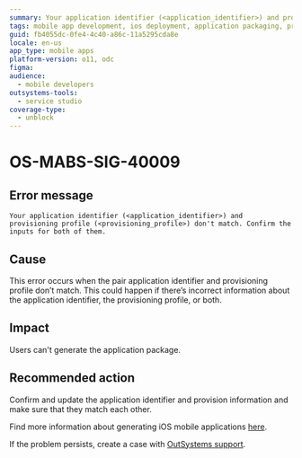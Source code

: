 ```yaml
---
summary: Your application identifier (<application_identifier>) and provisioning profile (<provisioning_profile>) don't match. Confirm the information for both of them.
tags: mobile app development, ios deployment, application packaging, provisioning profiles, error handling
guid: fb4055dc-0fe4-4c40-a86c-11a5295cda8e
locale: en-us
app_type: mobile apps
platform-version: o11, odc
figma:
audience:
  - mobile developers
outsystems-tools:
  - service studio
coverage-type:
  - unblock
---
```


# OS-MABS-SIG-40009

## Error message

`Your application identifier (<application_identifier>) and provisioning profile (<provisioning_profile>) don't match. Confirm the inputs for both of them.`

## Cause

This error occurs when the pair application identifier and provisioning profile don’t match. This could happen if there’s incorrect information about the application identifier, the provisioning profile, or both.

## Impact

Users can't generate the application package.

## Recommended action

Confirm and update the application identifier and provision information and make sure that they match each other.

Find more information about generating iOS mobile applications [here](https://success.outsystems.com/Documentation/11/Delivering_Mobile_Apps/Generate_and_Distribute_Your_Mobile_App/Generate_and_Publish_Your_Mobile_App_to_the_Mobile_App_Stores/Publish_Your_Mobile_iOS_Application_to_the_Apple_App_Store).

If the problem persists, create a case with [OutSystems support](https://www.outsystems.com/support/portal/open-support-case?ErrorCode=OS-MABS-SIG-40009).
